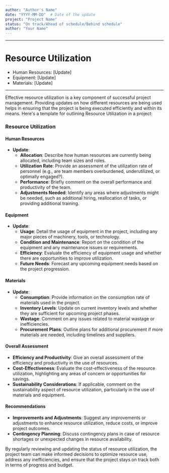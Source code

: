 ```yaml
---
author: "Author's Name"
date: "YYYY-MM-DD"  # Date of the update
project: "Project Name"
status: "On track/Ahead of schedule/Behind schedule"
author: "Your Name"
---
```

---
# Resource Utilization

- Human Resources: [Update]
- Equipment: [Update]
- Materials: [Update]

---
Effective resource utilization is a key component of successful project management. Providing updates on how different resources are being used helps in ensuring that the project is being executed efficiently and within its means. Here's a template for outlining Resource Utilization in a project:

### Resource Utilization

#### Human Resources
- **Update**: 
  - **Allocation**: Describe how human resources are currently being allocated, including team sizes and roles.
  - **Utilization Rate**: Provide an assessment of the utilization rate of personnel (e.g., are team members overburdened, underutilized, or optimally engaged?).
  - **Performance**: Briefly comment on the overall performance and productivity of the team.
  - **Adjustments Needed**: Identify any areas where adjustments might be needed, such as additional hiring, reallocation of tasks, or providing additional training.

#### Equipment
- **Update**: 
  - **Usage**: Detail the usage of equipment in the project, including any major pieces of machinery, tools, or technology.
  - **Condition and Maintenance**: Report on the condition of the equipment and any maintenance issues or requirements.
  - **Efficiency**: Evaluate the efficiency of equipment usage and whether there are opportunities to improve utilization.
  - **Future Needs**: Forecast any upcoming equipment needs based on the project progression.

#### Materials
- **Update**: 
  - **Consumption**: Provide information on the consumption rate of materials used in the project.
  - **Inventory Levels**: Update on current inventory levels and whether they are sufficient for upcoming project phases.
  - **Wastage**: Comment on any issues related to material wastage or inefficiencies.
  - **Procurement Plans**: Outline plans for additional procurement if more materials are needed, including timelines and suppliers.

#### Overall Assessment
- **Efficiency and Productivity**: Give an overall assessment of the efficiency and productivity in the use of resources.
- **Cost-Effectiveness**: Evaluate the cost-effectiveness of the resource utilization, highlighting any areas of concern or opportunities for savings.
- **Sustainability Considerations**: If applicable, comment on the sustainability aspect of resource utilization, particularly in the use of materials and equipment.

#### Recommendations
- **Improvements and Adjustments**: Suggest any improvements or adjustments to enhance resource utilization, reduce costs, or improve project outcomes.
- **Contingency Planning**: Discuss contingency plans in case of resource shortages or unexpected changes in resource availability.

By regularly reviewing and updating the status of resource utilization, the project team can make informed decisions to optimize resource use, address any inefficiencies, and ensure that the project stays on track both in terms of progress and budget.